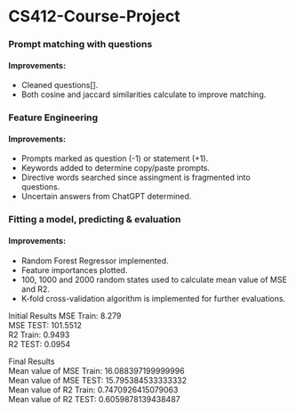 # CS412-Course-Project


### Prompt matching with questions

#### Improvements:
* Cleaned questions[].
* Both cosine and jaccard similarities calculate to improve matching.

### Feature Engineering  

#### Improvements:
* Prompts marked as question (-1) or statement (+1).
* Keywords added to determine copy/paste prompts.
* Directive words searched since assingment is fragmented into questions.
* Uncertain answers from ChatGPT determined.

### Fitting a model, predicting & evaluation 

#### Improvements:

* Random Forest Regressor implemented.
* Feature importances plotted.
* 100, 1000 and 2000 random states used to calculate mean value of MSE and R2.
* K-fold cross-validation algorithm is implemented for further evaluations.

Initial Results
MSE Train: 8.279  
MSE TEST: 101.5512  
R2 Train: 0.9493  
R2 TEST: 0.0954  

Final Results  
Mean value of MSE Train: 16.088397199999996  
Mean value of MSE TEST: 15.795384533333332  
Mean value of R2 Train: 0.7470926415079063  
Mean value of R2 TEST: 0.6059878139438487  


